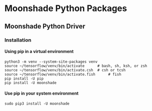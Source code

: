 # Moonshade Python Packages

## Moonshade Python Driver

### Installation

#### Using pip in a virtual environment

```
python3 -m venv --system-site-packages venv
source ~/tensorflow/venv/bin/activate      # bash, sh, ksh, or zsh
source ~/tensorflow/venv/bin/activate.csh  # csh or tcsh
source ~/tensorflow/venv/bin/activate.fish      # fish
pip install -U pip
pip install -U moonshade
```

#### Use pip in your system environment

```
sudo pip3 install -U moonshade
```
